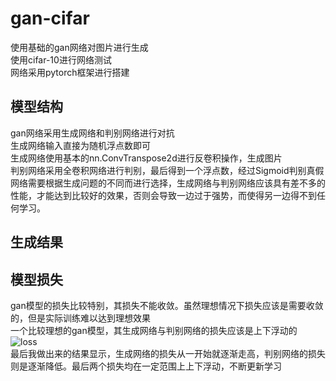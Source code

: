 # gan-cifar
使用基础的gan网络对图片进行生成</br>
使用cifar-10进行网络测试</br>
网络采用pytorch框架进行搭建
## 模型结构
gan网络采用生成网络和判别网络进行对抗</br>
生成网络输入直接为随机浮点数即可</br>
生成网络使用基本的nn.ConvTranspose2d进行反卷积操作，生成图片</br>
判别网络采用全卷积网络进行判别，最后得到一个浮点数，经过Sigmoid判别真假</br>
网络需要根据生成问题的不同而进行选择，生成网络与判别网络应该具有差不多的性能，才能达到比较好的效果，否则会导致一边过于强势，而使得另一边得不到任何学习。
## 生成结果

## 模型损失
gan模型的损失比较特别，其损失不能收敛。虽然理想情况下损失应该是需要收敛的，但是实际训练难以达到理想效果</br>
一个比较理想的gan模型，其生成网络与判别网络的损失应该是上下浮动的</br>
![loss](https://user-images.githubusercontent.com/77096562/173227772-ef7ce2f4-b9e9-4f9c-b74a-4e25060a15d0.png)</br>
最后我做出来的结果显示，生成网络的损失从一开始就逐渐走高，判别网络的损失则是逐渐降低。最后两个损失均在一定范围上上下浮动，不断更新学习</br>
